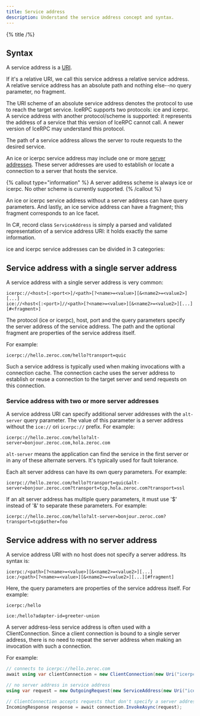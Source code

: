 ```yaml
---
title: Service address
description: Understand the service address concept and syntax.
---
```


{% title /%}

## Syntax

A service address is a [URI](https://www.rfc-editor.org/rfc/rfc3986.html).

If it's a relative URI, we call this service address a relative service address. A relative service address has an
absolute path and nothing else--no query parameter, no fragment.

The URI scheme of an absolute service address denotes the protocol to use to reach the target service. IceRPC
supports two protocols: ice and icerpc. A service address with another protocol/scheme is supported: it represents the
address of a service that this version of IceRPC cannot call. A newer version of IceRPC may understand this protocol.

The path of a service address allows the server to route requests to the desired service.

An ice or icerpc service address may include one or more [server addresses](../connection/server-address). These server
addresses are used to establish or locate a connection to a server that hosts the service.

{% callout type="information" %}
A server address scheme is always ice or icerpc. No other scheme is currently supported.
{% /callout %}

An ice or icerpc service address without a server address can have query parameters. And lastly, an ice service address
can have a fragment; this fragment corresponds to an Ice facet.

In C#, record class `ServiceAddress` is simply a parsed and validated representation of a service address URI: it holds
exactly the same information.

ice and icerpc service addresses can be divided in 3 categories:

## Service address with a single server address

A service address with a single server address is very common:

```
icerpc://<host>[:<port<>]/<path>[?<name>=<value>][&<name2>=<value2>][...]
ice://<host<[:<port>]//<path>[?<name>=<value>][&<name2>=<value2>][...][#<fragment>]
```

The protocol (ice or icerpc), host, port and the query parameters specify the server address of the service address. The
path and the optional fragment are properties of the service address itself.

For example:

```
icerpc://hello.zeroc.com/hello?transport=quic
```

Such a service address is typically used when making invocations with a connection cache. The connection cache uses the
server address to establish or reuse a connection to the target server and send requests on this connection.

### Service address with two or more server addresses

A service address URI can specify additional server addresses with the `alt-server` query parameter. The value of this
parameter is a server address without the `ice://` ori `icerpc://` prefix. For example:

```
icerpc://hello.zeroc.com/hello?alt-server=bonjour.zeroc.com,hola.zeroc.com
```

`alt-server` means the application can find the service in the first server or in any of these alternate servers. It's
typically used for fault tolerance.

Each alt server address can have its own query parameters. For example:

```
icerpc://hello.zeroc.com/hello?transport=quic&alt-server=bonjour.zeroc.com?transport=tcp,hola.zeroc.com?transport=ssl
```

If an alt server address has multiple query parameters, it must use '$' instead of '&' to separate these parameters.
For example:

```
icerpc://hello.zeroc.com/hello?alt-server=bonjour.zeroc.com?transport=tcp$other=foo
```

## Service address with no server address

A service address URI with no host does not specify a server address. Its syntax is:

```
icerpc:/<path>[?<name>=<value>][&<name2>=<value2>][...]
ice:/<path>[?<name>=<value>][&<name2>=<value2>][...][#fragment]
```

Here, the query parameters are properties of the service address itself. For example:

```
icerpc:/hello

ice:/hello?adapter-id=greeter-union
```

A server address-less service address is often used with a ClientConnection. Since a client connection is bound to a
single server address, there is no need to repeat the server address when making an invocation with such a connection.

For example:

```csharp
// connects to icerpc://hello.zeroc.com
await using var clientConnection = new ClientConnection(new Uri("icerpc://hello.zeroc.com"));

// no server address in service address
using var request = new OutgoingRequest(new ServiceAddress(new Uri("icerpc:/hello")));

// ClientConnection accepts requests that don't specify a server address
IncomingResponse response = await connection.InvokeAsync(request);
```
